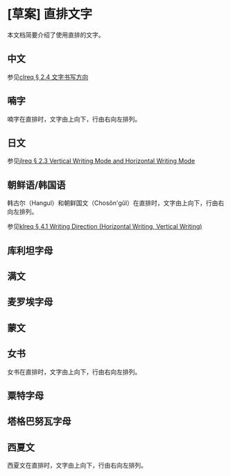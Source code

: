 # [草案] 直排文字

本文档简要介绍了使用直排的文字。

## 中文

参见[clreq § 2.4 文字书写方向](https://www.w3.org/TR/clreq/#writing_modes)

## 喃字

喃字在直排时，文字由上向下，行由右向左排列。

## 日文

参见[jlreq § 2.3 Vertical Writing Mode and Horizontal Writing Mode](https://www.w3.org/TR/jlreq/#vertical_writing_mode_and_horizontal_writing_mode)

## 朝鲜语/韩国语

韩古尔（Hangul）和朝鲜国文（Chosŏn'gŭl）在直排时，文字由上向下，行由右向左排列。

参见[klreq § 4.1 Writing Direction (Horizontal Writing, Vertical Writing)](https://w3c.github.io/klreq/#para-direction)

## 库利坦字母

## 满文

## 麦罗埃字母

## 蒙文

## 女书

女书在直排时，文字由上向下，行由右向左排列。

## 粟特字母

## 塔格巴努瓦字母

## 西夏文

西夏文在直排时，文字由上向下，行由右向左排列。
